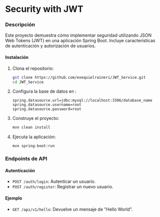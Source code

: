 # Security with JWT

### Descripción
Este proyecto demuestra cómo implementar seguridad utilizando JSON Web Tokens (JWT) en una aplicación Spring Boot. Incluye características de autenticación y autorización de usuarios.

#### Instalación
1. Clona el repositorio:
    ```sh
    git clone https://github.com/exequielraineri/JWT_Service.git
    cd JWT_Service
    ```

2. Configura la base de datos en :
    ```properties
    spring.datasource.url=jdbc:mysql://localhost:3306/database_name
    spring.datasource.username=root
    spring.datasource.password=root
    ```

3. Construye el proyecto:
    ```sh
    mvn clean install
    ```

4. Ejecuta la aplicación:
    ```sh
    mvn spring-boot:run
    ```

### Endpoints de API

#### Autenticación
- `POST /auth/login`: Autenticar un usuario.
- `POST /auth/register`: Registrar un nuevo usuario.

#### Ejemplo
- `GET /api/v1/hello`: Devuelve un mensaje de "Hello World".
